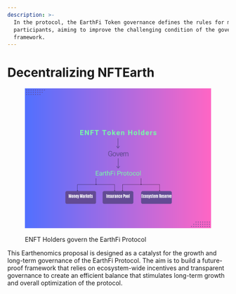 ```yaml
---
description: >-
  In the protocol, the EarthFi Token governance defines the rules for market
  participants, aiming to improve the challenging condition of the governance
  framework.
---
```


# Decentralizing NFTEarth

<figure><img src="../../.gitbook/assets/ENFT Tokenomics (1).svg" alt=""><figcaption><p>ENFT Holders govern the EarthFi Protocol<br></p></figcaption></figure>

This Earthenomics proposal is designed as a catalyst for the growth and long-term governance of the EarthFi Protocol. The aim is to build a future-proof framework that relies on ecosystem-wide incentives and transparent governance to create an efficient balance that stimulates long-term growth and overall optimization of the protocol.
